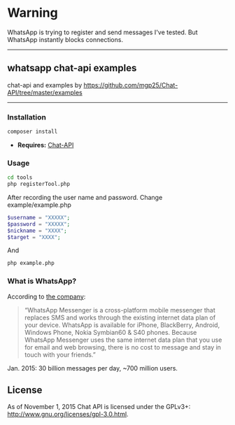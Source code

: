# Warning
WhatsApp is trying to register and send messages I've tested. But WhatsApp instantly blocks connections.

----------
## whatsapp chat-api examples

chat-api and examples by https://github.com/mgp25/Chat-API/tree/master/examples

----------
### Installation

```sh
composer install
```

- **Requires:** [Chat-API](https://github.com/mgp25/Chat-API)

### Usage
```sh
cd tools
php registerTool.php
```
After recording the user name and password.
Change example/example.php
```php
$username = "XXXXX";
$password = "XXXXX";
$nickname = "XXXX"; 
$target = "XXXX"; 
```
And 
```sh
php example.php
```

### What is WhatsApp?
According to [the company](http://www.whatsapp.com/):

> “WhatsApp Messenger is a cross-platform mobile messenger that replaces SMS and works through the existing internet data plan of your device. WhatsApp is available for iPhone, BlackBerry, Android, Windows Phone, Nokia Symbian60 & S40 phones. Because WhatsApp Messenger uses the same internet data plan that you use for email and web browsing, there is no cost to message and stay in touch with your friends.”

Jan. 2015: 30 billion messages per day, ~700 million users.

## License

As of November 1, 2015 Chat API is licensed under the GPLv3+: http://www.gnu.org/licenses/gpl-3.0.html.
